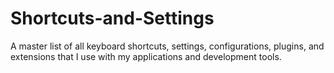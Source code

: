 # Shortcuts-and-Settings

A master list of all keyboard shortcuts, settings, configurations, plugins, and extensions that I use with my applications and development tools.


